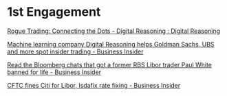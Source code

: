 # 1st Engagement

[Rogue Trading: Connecting the Dots - Digital Reasoning : Digital Reasoning](https://digitalreasoning.com/blog/rogue-trading-connecting-dots/)

[Machine learning company Digital Reasoning helps Goldman Sachs, UBS and more spot insider trading - Business Insider](http://uk.businessinsider.com/machine-learning-company-digital-reasoning-helps-goldman-sachs-ubs-and-more-spot-insider-trading-2016-9)

[Read the Bloomberg chats that got a former RBS Libor trader Paul White banned for life - Business Insider](http://uk.businessinsider.com/read-the-bloomberg-chats-that-got-a-former-rbs-libor-trader-paul-white-banned-for-life-2016-4/#the-fca-said-its-clear-that-mr-white-had-concerns-about-his-behaviour-for-example-at-080800-on-november-24-2010-the-following-bloomberg-exchange-took-place-between-white-and-derivatives-trader-c-7)

[CFTC fines Citi for Libor, Isdafix rate fixing - Business Insider](http://uk.businessinsider.com/citi-fined-cftc-libor-isdafix-rate-fixing-evidence-chat-logs-transcripts-2016-5)



